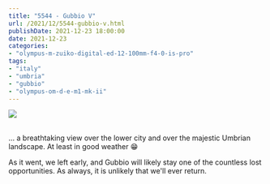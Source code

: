 ```yaml
---
title: "5544 - Gubbio V"
url: /2021/12/5544-gubbio-v.html
publishDate: 2021-12-23 18:00:00
date: 2021-12-23
categories:
- "olympus-m-zuiko-digital-ed-12-100mm-f4-0-is-pro"
tags:
- "italy"
- "umbria"
- "gubbio"
- "olympus-om-d-e-m1-mk-ii"
---
```

<div class="container">
<div class="center"><a target="_blank" href="https://d25zfm9zpd7gm5.cloudfront.net/1200x1200/2019/20190902_153005_lr.jpg"><img class="webfeedsFeaturedVisual" src="https://d25zfm9zpd7gm5.cloudfront.net/0600x0600/2019/20190902_153005_lr.jpg" /></a></div>
</div>
<br />

... a breathtaking view over the lower city and over the
majestic Umbrian landscape. At least in good weather :grin:

As it went, we left early, and Gubbio will likely stay one
of the countless lost opportunities. As always, it is
unlikely that we'll ever return.
